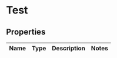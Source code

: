 # Test

## Properties
Name | Type | Description | Notes
------------ | ------------- | ------------- | -------------
